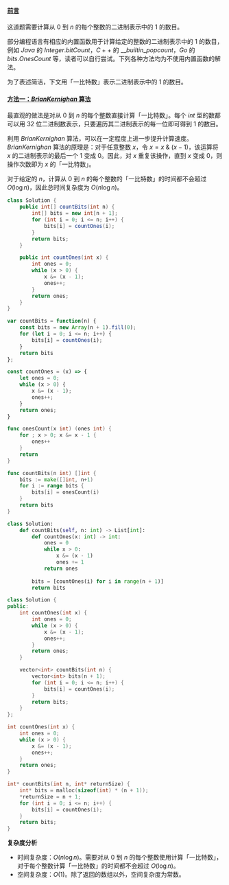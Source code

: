 ﻿#### [前言](https://leetcode.cn/problems/counting-bits/solutions/627418/bi-te-wei-ji-shu-by-leetcode-solution-0t1i/)

这道题需要计算从 $0$ 到 $n$ 的每个整数的二进制表示中的 $1$ 的数目。

部分编程语言有相应的内置函数用于计算给定的整数的二进制表示中的 $1$ 的数目，例如 $Java$ 的 $Integer.bitCount$，$C++$ 的 $\_\_builtin\_popcount$，$Go$ 的 $bits.OnesCount$ 等，读者可以自行尝试。下列各种方法均为不使用内置函数的解法。

为了表述简洁，下文用「一比特数」表示二进制表示中的 $1$ 的数目。

#### [方法一：$Brian Kernighan$ 算法](https://leetcode.cn/problems/counting-bits/solutions/627418/bi-te-wei-ji-shu-by-leetcode-solution-0t1i/)

最直观的做法是对从 $0$ 到 $n$ 的每个整数直接计算「一比特数」。每个 $int$ 型的数都可以用 $32$ 位二进制数表示，只要遍历其二进制表示的每一位即可得到 $1$ 的数目。

利用 $Brian Kernighan$ 算法，可以在一定程度上进一步提升计算速度。$Brian Kernighan$ 算法的原理是：对于任意整数 $x$，令 $x=x~\&~(x-1)$，该运算将 $x$ 的二进制表示的最后一个 $1$ 变成 $0$。因此，对 $x$ 重复该操作，直到 $x$ 变成 $0$，则操作次数即为 $x$ 的「一比特数」。

对于给定的 $n$，计算从 $0$ 到 $n$ 的每个整数的「一比特数」的时间都不会超过 $O(\log n)$，因此总时间复杂度为 $O(n \log n)$。

```java
class Solution {
    public int[] countBits(int n) {
        int[] bits = new int[n + 1];
        for (int i = 0; i <= n; i++) {
            bits[i] = countOnes(i);
        }
        return bits;
    }

    public int countOnes(int x) {
        int ones = 0;
        while (x > 0) {
            x &= (x - 1);
            ones++;
        }
        return ones;
    }
}
```

```javascript
var countBits = function(n) {
    const bits = new Array(n + 1).fill(0);
    for (let i = 0; i <= n; i++) {
        bits[i] = countOnes(i);
    }
    return bits
};

const countOnes = (x) => {
    let ones = 0;
    while (x > 0) {
        x &= (x - 1);
        ones++;
    }
    return ones;
}
```

```go
func onesCount(x int) (ones int) {
    for ; x > 0; x &= x - 1 {
        ones++
    }
    return
}

func countBits(n int) []int {
    bits := make([]int, n+1)
    for i := range bits {
        bits[i] = onesCount(i)
    }
    return bits
}
```

```python
class Solution:
    def countBits(self, n: int) -> List[int]:
        def countOnes(x: int) -> int:
            ones = 0
            while x > 0:
                x &= (x - 1)
                ones += 1
            return ones
        
        bits = [countOnes(i) for i in range(n + 1)]
        return bits
```

```cpp
class Solution {
public:
    int countOnes(int x) {
        int ones = 0;
        while (x > 0) {
            x &= (x - 1);
            ones++;
        }
        return ones;
    }

    vector<int> countBits(int n) {
        vector<int> bits(n + 1);
        for (int i = 0; i <= n; i++) {
            bits[i] = countOnes(i);
        }
        return bits;
    }
};
```

```c
int countOnes(int x) {
    int ones = 0;
    while (x > 0) {
        x &= (x - 1);
        ones++;
    }
    return ones;
}

int* countBits(int n, int* returnSize) {
    int* bits = malloc(sizeof(int) * (n + 1));
    *returnSize = n + 1;
    for (int i = 0; i <= n; i++) {
        bits[i] = countOnes(i);
    }
    return bits;
}
```

**复杂度分析**

-   时间复杂度：$O(n \log n)$。需要对从 $0$ 到 $n$ 的每个整数使用计算「一比特数」，对于每个整数计算「一比特数」的时间都不会超过 $O(\log n)$。
-   空间复杂度：$O(1)$。除了返回的数组以外，空间复杂度为常数。
